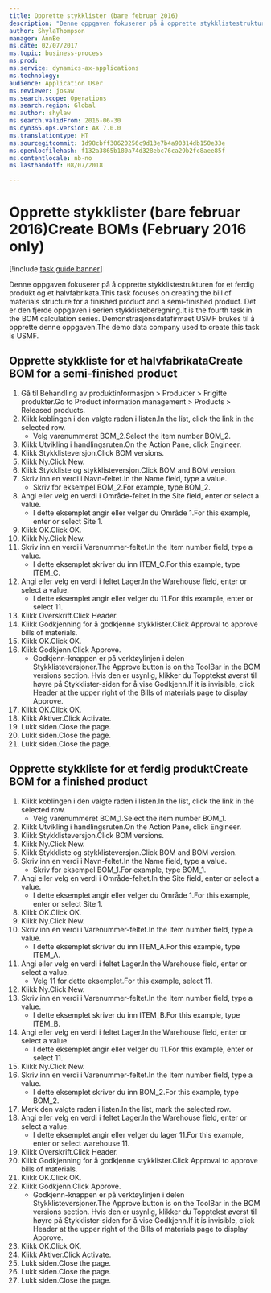 ```yaml
--- 
title: Opprette stykklister (bare februar 2016)
description: "Denne oppgaven fokuserer på å opprette stykklistestrukturen for et ferdig produkt og et halvfabrikata."
author: ShylaThompson
manager: AnnBe
ms.date: 02/07/2017
ms.topic: business-process
ms.prod: 
ms.service: dynamics-ax-applications
ms.technology: 
audience: Application User
ms.reviewer: josaw
ms.search.scope: Operations
ms.search.region: Global
ms.author: shylaw
ms.search.validFrom: 2016-06-30
ms.dyn365.ops.version: AX 7.0.0
ms.translationtype: HT
ms.sourcegitcommit: 1d98cbff30620256c9d13e7b4a90314db150e33e
ms.openlocfilehash: f132a3865b180a74d328ebc76ca29b2fc8aee85f
ms.contentlocale: nb-no
ms.lasthandoff: 08/07/2018

---
```

# <a name="create-boms-february-2016-only"></a><span data-ttu-id="ca695-103">Opprette stykklister (bare februar 2016)</span><span class="sxs-lookup"><span data-stu-id="ca695-103">Create BOMs (February 2016 only)</span></span>

[!include [task guide banner](../../includes/task-guide-banner.md)]

<span data-ttu-id="ca695-104">Denne oppgaven fokuserer på å opprette stykklistestrukturen for et ferdig produkt og et halvfabrikata.</span><span class="sxs-lookup"><span data-stu-id="ca695-104">This task focuses on creating the bill of materials structure for a finished product and a semi-finished product.</span></span> <span data-ttu-id="ca695-105">Det er den fjerde oppgaven i serien stykklisteberegning.</span><span class="sxs-lookup"><span data-stu-id="ca695-105">It is the fourth task in the BOM calculation series.</span></span> <span data-ttu-id="ca695-106">Demonstrasjonsdatafirmaet USMF brukes til å opprette denne oppgaven.</span><span class="sxs-lookup"><span data-stu-id="ca695-106">The demo data company used to create this task is USMF.</span></span>


## <a name="create-bom-for-a-semi-finished-product"></a><span data-ttu-id="ca695-107">Opprette stykkliste for et halvfabrikata</span><span class="sxs-lookup"><span data-stu-id="ca695-107">Create BOM for a semi-finished product</span></span>
1. <span data-ttu-id="ca695-108">Gå til Behandling av produktinformasjon > Produkter > Frigitte produkter.</span><span class="sxs-lookup"><span data-stu-id="ca695-108">Go to Product information management > Products > Released products.</span></span>
2. <span data-ttu-id="ca695-109">Klikk koblingen i den valgte raden i listen.</span><span class="sxs-lookup"><span data-stu-id="ca695-109">In the list, click the link in the selected row.</span></span>
    * <span data-ttu-id="ca695-110">Velg varenummeret BOM_2.</span><span class="sxs-lookup"><span data-stu-id="ca695-110">Select the item number BOM_2.</span></span>  
3. <span data-ttu-id="ca695-111">Klikk Utvikling i handlingsruten.</span><span class="sxs-lookup"><span data-stu-id="ca695-111">On the Action Pane, click Engineer.</span></span>
4. <span data-ttu-id="ca695-112">Klikk Stykklisteversjon.</span><span class="sxs-lookup"><span data-stu-id="ca695-112">Click BOM versions.</span></span>
5. <span data-ttu-id="ca695-113">Klikk Ny.</span><span class="sxs-lookup"><span data-stu-id="ca695-113">Click New.</span></span>
6. <span data-ttu-id="ca695-114">Klikk Stykkliste og stykklisteversjon.</span><span class="sxs-lookup"><span data-stu-id="ca695-114">Click BOM and BOM version.</span></span>
7. <span data-ttu-id="ca695-115">Skriv inn en verdi i Navn-feltet.</span><span class="sxs-lookup"><span data-stu-id="ca695-115">In the Name field, type a value.</span></span>
    * <span data-ttu-id="ca695-116">Skriv for eksempel BOM_2.</span><span class="sxs-lookup"><span data-stu-id="ca695-116">For example, type BOM_2.</span></span>  
8. <span data-ttu-id="ca695-117">Angi eller velg en verdi i Område-feltet.</span><span class="sxs-lookup"><span data-stu-id="ca695-117">In the Site field, enter or select a value.</span></span>
    * <span data-ttu-id="ca695-118">I dette eksemplet angir eller velger du Område 1.</span><span class="sxs-lookup"><span data-stu-id="ca695-118">For this example, enter or select Site 1.</span></span>  
9. <span data-ttu-id="ca695-119">Klikk OK.</span><span class="sxs-lookup"><span data-stu-id="ca695-119">Click OK.</span></span>
10. <span data-ttu-id="ca695-120">Klikk Ny.</span><span class="sxs-lookup"><span data-stu-id="ca695-120">Click New.</span></span>
11. <span data-ttu-id="ca695-121">Skriv inn en verdi i Varenummer-feltet.</span><span class="sxs-lookup"><span data-stu-id="ca695-121">In the Item number field, type a value.</span></span>
    * <span data-ttu-id="ca695-122">I dette eksemplet skriver du inn ITEM_C.</span><span class="sxs-lookup"><span data-stu-id="ca695-122">For this example, type ITEM_C.</span></span>  
12. <span data-ttu-id="ca695-123">Angi eller velg en verdi i feltet Lager.</span><span class="sxs-lookup"><span data-stu-id="ca695-123">In the Warehouse field, enter or select a value.</span></span>
    * <span data-ttu-id="ca695-124">I dette eksemplet angir eller velger du 11.</span><span class="sxs-lookup"><span data-stu-id="ca695-124">For this example, enter or select 11.</span></span>  
13. <span data-ttu-id="ca695-125">Klikk Overskrift.</span><span class="sxs-lookup"><span data-stu-id="ca695-125">Click Header.</span></span>
14. <span data-ttu-id="ca695-126">Klikk Godkjenning for å godkjenne stykklister.</span><span class="sxs-lookup"><span data-stu-id="ca695-126">Click Approval to approve bills of materials.</span></span>
15. <span data-ttu-id="ca695-127">Klikk OK.</span><span class="sxs-lookup"><span data-stu-id="ca695-127">Click OK.</span></span>
16. <span data-ttu-id="ca695-128">Klikk Godkjenn.</span><span class="sxs-lookup"><span data-stu-id="ca695-128">Click Approve.</span></span>
    * <span data-ttu-id="ca695-129">Godkjenn-knappen er på verktøylinjen i delen Stykklisteversjoner.</span><span class="sxs-lookup"><span data-stu-id="ca695-129">The Approve button is on the ToolBar in the  BOM versions section.</span></span> <span data-ttu-id="ca695-130">Hvis den er usynlig, klikker du Topptekst øverst til høyre på Stykklister-siden for å vise Godkjenn.</span><span class="sxs-lookup"><span data-stu-id="ca695-130">If it is invisible, click Header at the upper right of the Bills of materials page to display Approve.</span></span>  
17. <span data-ttu-id="ca695-131">Klikk OK.</span><span class="sxs-lookup"><span data-stu-id="ca695-131">Click OK.</span></span>
18. <span data-ttu-id="ca695-132">Klikk Aktiver.</span><span class="sxs-lookup"><span data-stu-id="ca695-132">Click Activate.</span></span>
19. <span data-ttu-id="ca695-133">Lukk siden.</span><span class="sxs-lookup"><span data-stu-id="ca695-133">Close the page.</span></span>
20. <span data-ttu-id="ca695-134">Lukk siden.</span><span class="sxs-lookup"><span data-stu-id="ca695-134">Close the page.</span></span>
21. <span data-ttu-id="ca695-135">Lukk siden.</span><span class="sxs-lookup"><span data-stu-id="ca695-135">Close the page.</span></span>

## <a name="create-bom-for-a-finished-product"></a><span data-ttu-id="ca695-136">Opprette stykkliste for et ferdig produkt</span><span class="sxs-lookup"><span data-stu-id="ca695-136">Create BOM for a finished product</span></span>
1. <span data-ttu-id="ca695-137">Klikk koblingen i den valgte raden i listen.</span><span class="sxs-lookup"><span data-stu-id="ca695-137">In the list, click the link in the selected row.</span></span>
    * <span data-ttu-id="ca695-138">Velg varenummeret BOM_1.</span><span class="sxs-lookup"><span data-stu-id="ca695-138">Select the item number BOM_1.</span></span>  
2. <span data-ttu-id="ca695-139">Klikk Utvikling i handlingsruten.</span><span class="sxs-lookup"><span data-stu-id="ca695-139">On the Action Pane, click Engineer.</span></span>
3. <span data-ttu-id="ca695-140">Klikk Stykklisteversjon.</span><span class="sxs-lookup"><span data-stu-id="ca695-140">Click BOM versions.</span></span>
4. <span data-ttu-id="ca695-141">Klikk Ny.</span><span class="sxs-lookup"><span data-stu-id="ca695-141">Click New.</span></span>
5. <span data-ttu-id="ca695-142">Klikk Stykkliste og stykklisteversjon.</span><span class="sxs-lookup"><span data-stu-id="ca695-142">Click BOM and BOM version.</span></span>
6. <span data-ttu-id="ca695-143">Skriv inn en verdi i Navn-feltet.</span><span class="sxs-lookup"><span data-stu-id="ca695-143">In the Name field, type a value.</span></span>
    * <span data-ttu-id="ca695-144">Skriv for eksempel BOM_1.</span><span class="sxs-lookup"><span data-stu-id="ca695-144">For example, type BOM_1.</span></span>  
7. <span data-ttu-id="ca695-145">Angi eller velg en verdi i Område-feltet.</span><span class="sxs-lookup"><span data-stu-id="ca695-145">In the Site field, enter or select a value.</span></span>
    * <span data-ttu-id="ca695-146">I dette eksemplet angir eller velger du Område 1.</span><span class="sxs-lookup"><span data-stu-id="ca695-146">For this example, enter or select Site 1.</span></span>  
8. <span data-ttu-id="ca695-147">Klikk OK.</span><span class="sxs-lookup"><span data-stu-id="ca695-147">Click OK.</span></span>
9. <span data-ttu-id="ca695-148">Klikk Ny.</span><span class="sxs-lookup"><span data-stu-id="ca695-148">Click New.</span></span>
10. <span data-ttu-id="ca695-149">Skriv inn en verdi i Varenummer-feltet.</span><span class="sxs-lookup"><span data-stu-id="ca695-149">In the Item number field, type a value.</span></span>
    * <span data-ttu-id="ca695-150">I dette eksemplet skriver du inn ITEM_A.</span><span class="sxs-lookup"><span data-stu-id="ca695-150">For this example, type ITEM_A.</span></span>  
11. <span data-ttu-id="ca695-151">Angi eller velg en verdi i feltet Lager.</span><span class="sxs-lookup"><span data-stu-id="ca695-151">In the Warehouse field, enter or select a value.</span></span>
    * <span data-ttu-id="ca695-152">Velg 11 for dette eksemplet.</span><span class="sxs-lookup"><span data-stu-id="ca695-152">For this example, select 11.</span></span>  
12. <span data-ttu-id="ca695-153">Klikk Ny.</span><span class="sxs-lookup"><span data-stu-id="ca695-153">Click New.</span></span>
13. <span data-ttu-id="ca695-154">Skriv inn en verdi i Varenummer-feltet.</span><span class="sxs-lookup"><span data-stu-id="ca695-154">In the Item number field, type a value.</span></span>
    * <span data-ttu-id="ca695-155">I dette eksemplet skriver du inn ITEM_B.</span><span class="sxs-lookup"><span data-stu-id="ca695-155">For this example, type ITEM_B.</span></span>  
14. <span data-ttu-id="ca695-156">Angi eller velg en verdi i feltet Lager.</span><span class="sxs-lookup"><span data-stu-id="ca695-156">In the Warehouse field, enter or select a value.</span></span>
    * <span data-ttu-id="ca695-157">I dette eksemplet angir eller velger du 11.</span><span class="sxs-lookup"><span data-stu-id="ca695-157">For this example, enter or select 11.</span></span>  
15. <span data-ttu-id="ca695-158">Klikk Ny.</span><span class="sxs-lookup"><span data-stu-id="ca695-158">Click New.</span></span>
16. <span data-ttu-id="ca695-159">Skriv inn en verdi i Varenummer-feltet.</span><span class="sxs-lookup"><span data-stu-id="ca695-159">In the Item number field, type a value.</span></span>
    * <span data-ttu-id="ca695-160">I dette eksemplet skriver du inn BOM_2.</span><span class="sxs-lookup"><span data-stu-id="ca695-160">For this example, type BOM_2.</span></span>  
17. <span data-ttu-id="ca695-161">Merk den valgte raden i listen.</span><span class="sxs-lookup"><span data-stu-id="ca695-161">In the list, mark the selected row.</span></span>
18. <span data-ttu-id="ca695-162">Angi eller velg en verdi i feltet Lager.</span><span class="sxs-lookup"><span data-stu-id="ca695-162">In the Warehouse field, enter or select a value.</span></span>
    * <span data-ttu-id="ca695-163">I dette eksemplet angir eller velger du lager 11.</span><span class="sxs-lookup"><span data-stu-id="ca695-163">For this example, enter or select warehouse 11.</span></span>  
19. <span data-ttu-id="ca695-164">Klikk Overskrift.</span><span class="sxs-lookup"><span data-stu-id="ca695-164">Click Header.</span></span>
20. <span data-ttu-id="ca695-165">Klikk Godkjenning for å godkjenne stykklister.</span><span class="sxs-lookup"><span data-stu-id="ca695-165">Click Approval to approve bills of materials.</span></span>
21. <span data-ttu-id="ca695-166">Klikk OK.</span><span class="sxs-lookup"><span data-stu-id="ca695-166">Click OK.</span></span>
22. <span data-ttu-id="ca695-167">Klikk Godkjenn.</span><span class="sxs-lookup"><span data-stu-id="ca695-167">Click Approve.</span></span>
    * <span data-ttu-id="ca695-168">Godkjenn-knappen er på verktøylinjen i delen Stykklisteversjoner.</span><span class="sxs-lookup"><span data-stu-id="ca695-168">The Approve button is on the ToolBar in the  BOM versions section.</span></span> <span data-ttu-id="ca695-169">Hvis den er usynlig, klikker du Topptekst øverst til høyre på Stykklister-siden for å vise Godkjenn.</span><span class="sxs-lookup"><span data-stu-id="ca695-169">If it is invisible, click Header at the upper right of the Bills of materials page to display Approve.</span></span>  
23. <span data-ttu-id="ca695-170">Klikk OK.</span><span class="sxs-lookup"><span data-stu-id="ca695-170">Click OK.</span></span>
24. <span data-ttu-id="ca695-171">Klikk Aktiver.</span><span class="sxs-lookup"><span data-stu-id="ca695-171">Click Activate.</span></span>
25. <span data-ttu-id="ca695-172">Lukk siden.</span><span class="sxs-lookup"><span data-stu-id="ca695-172">Close the page.</span></span>
26. <span data-ttu-id="ca695-173">Lukk siden.</span><span class="sxs-lookup"><span data-stu-id="ca695-173">Close the page.</span></span>
27. <span data-ttu-id="ca695-174">Lukk siden.</span><span class="sxs-lookup"><span data-stu-id="ca695-174">Close the page.</span></span>


